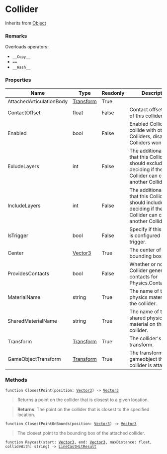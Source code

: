 # Collider
Inherits from [Object](../md/objects/Object.md)
### Remarks
Overloads operators: 
- `__Copy__`
- `==`
- `__Hash__`
### Properties
|Name|Type|Readonly|Description|
|---|---|---|---|
|AttachedArticulationBody|[Transform](../md/objects/Transform.md)|True||
|ContactOffset|float|False|Contact offset value of this collider.|
|Enabled|bool|False|Enabled Colliders will collide with other Colliders, disabled Colliders won't.|
|ExludeLayers|int|False|The additional layers that this Collider should exclude when deciding if the Collider can contact another Collider.|
|IncludeLayers|int|False|The additional layers that this Collider should include when deciding if the Collider can contact another Collider.|
|IsTrigger|bool|False|Specify if this collider is configured as a trigger.|
|Center|[Vector3](../md/objects/Vector3.md)|True|The center of the bounding box.|
|ProvidesContacts|bool|False|Whether or not this Collider generates contacts for Physics.ContactEvent.|
|MaterialName|string|True|The name of the physics material on the collider.|
|SharedMaterialName|string|True|The name of the shared physics material on this collider.|
|Transform|[Transform](../md/objects/Transform.md)|True|The collider's transform.|
|GameObjectTransform|[Transform](../md/objects/Transform.md)|True|The transform of the gameobject this collider is attached to.|


### Methods
<pre class="language-typescript"><code class="lang-typescript">function ClosestPoint(position: <a data-footnote-ref href="#user-content-fn-Vector3">Vector3</a>) -> <a data-footnote-ref href="#user-content-fn-Vector3">Vector3</a></code></pre>
> Returns a point on the collider that is closest to a given location.

> **Returns**: The point on the collider that is closest to the specified location.
<pre class="language-typescript"><code class="lang-typescript">function ClosestPointOnBounds(position: <a data-footnote-ref href="#user-content-fn-Vector3">Vector3</a>) -> <a data-footnote-ref href="#user-content-fn-Vector3">Vector3</a></code></pre>
> The closest point to the bounding box of the attached collider.

<pre class="language-typescript"><code class="lang-typescript">function Raycast(start: <a data-footnote-ref href="#user-content-fn-Vector3">Vector3</a>, end: <a data-footnote-ref href="#user-content-fn-Vector3">Vector3</a>, maxDistance: float, collideWith: string) -> <a data-footnote-ref href="#user-content-fn-LineCastHitResult">LineCastHitResult</a></code></pre>

[^Camera]: [Camera](../md/static/Camera.md)
[^Character]: [Character](../md/objects/Character.md)
[^Collider]: [Collider](../md/objects/Collider.md)
[^Collision]: [Collision](../md/objects/Collision.md)
[^Color]: [Color](../md/objects/Color.md)
[^Convert]: [Convert](../md/static/Convert.md)
[^Cutscene]: [Cutscene](../md/static/Cutscene.md)
[^Dict]: [Dict](../md/objects/Dict.md)
[^Game]: [Game](../md/static/Game.md)
[^Human]: [Human](../md/objects/Human.md)
[^Input]: [Input](../md/static/Input.md)
[^Json]: [Json](../md/static/Json.md)
[^LineCastHitResult]: [LineCastHitResult](../md/objects/LineCastHitResult.md)
[^LineRenderer]: [LineRenderer](../md/objects/LineRenderer.md)
[^List]: [List](../md/objects/List.md)
[^Map]: [Map](../md/static/Map.md)
[^MapObject]: [MapObject](../md/objects/MapObject.md)
[^MapTargetable]: [MapTargetable](../md/objects/MapTargetable.md)
[^Math]: [Math](../md/static/Math.md)
[^Network]: [Network](../md/static/Network.md)
[^NetworkView]: [NetworkView](../md/objects/NetworkView.md)
[^PersistentData]: [PersistentData](../md/static/PersistentData.md)
[^Physics]: [Physics](../md/static/Physics.md)
[^Player]: [Player](../md/objects/Player.md)
[^Quaternion]: [Quaternion](../md/objects/Quaternion.md)
[^Random]: [Random](../md/objects/Random.md)
[^Range]: [Range](../md/objects/Range.md)
[^RoomData]: [RoomData](../md/static/RoomData.md)
[^Set]: [Set](../md/objects/Set.md)
[^Shifter]: [Shifter](../md/objects/Shifter.md)
[^String]: [String](../md/static/String.md)
[^Time]: [Time](../md/static/Time.md)
[^Titan]: [Titan](../md/objects/Titan.md)
[^Transform]: [Transform](../md/objects/Transform.md)
[^UI]: [UI](../md/static/UI.md)
[^Vector2]: [Vector2](../md/objects/Vector2.md)
[^Vector3]: [Vector3](../md/objects/Vector3.md)
[^Object]: [Object](../md/objects/Object.md)
[^Component]: [Component](../md/objects/Component.md)

